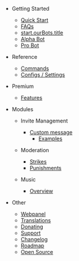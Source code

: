 - Getting Started

  - [Quick Start](/cs/getting-started/quick-start.md)
  - [FAQs](/cs/getting-started/faq.md)
  - [start.ourBots.title](/cs/getting-started/ourBots.md)
  - [Alpha Bot](/cs/getting-started/alpha.md)
  - [Pro Bot](/cs/getting-started/pro.md)

- Reference

  - [Commands](/cs/reference/commands.md)
  - [Configs / Settings](/cs/reference/settings.md)

- Premium

  - [Features](/cs/premium/features.md)

- Modules

  - Invite Management

    - [Custom message](/cs/modules/invites/custom-messages.md)
      - [Examples](/cs/modules/invites/examples.md)

  - Moderation

    - [Strikes](/cs/modules/moderation/strikes.md)
    - [Punishments](/cs/modules/moderation/punishments.md)

  - Music

    - [Overview](/cs/modules/music/overview.md)

- Other

  - [Webpanel](/cs/other/webpanel.md)
  - [Translations](/cs/other/translations.md)
  - [Donating](/cs/other/donating.md)
  - [Support](/cs/other/support.md)
  - [Changelog](/cs/other/changelog.md)
  - [Roadmap](/cs/other/roadmap.md)
  - [Open Source](/cs/other/open-source.md)
